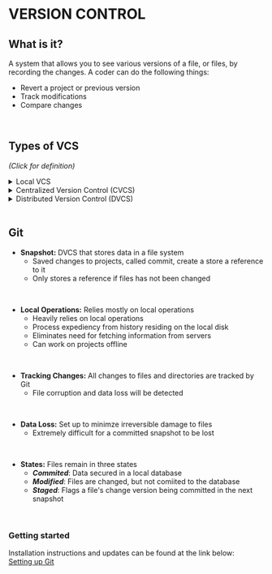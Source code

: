 # VERSION CONTROL


## What is it?

A system that allows you to see various versions of a file, or files, by recording the changes. A coder can do the following things:

- Revert a project or previous version
- Track modifications
- Compare changes

<br>

## Types of VCS

*(Click for definition)*

<details>
<summary>Local VCS</summary>
<p> 
A single database on a hard drive that stores file changes
- Local database 
</p>
</details>

<details>
<summary>Centralized Version Control (CVCS)</summary>
<p>
A single server that stores all file changes and versions

- Streamlines collaboration
- Eliminates need for local databases
- More administrative control 
</p>
</details>

<details>
<summary>Distributed Version Control (DVCS)</summary>
<p>
Multiple mirrored repositories

- Assists in various ways of collaborating
- Addresses vulnerability of a server as a single point of failure
- Can replace lost information through data backups
</p>
</details>

<br>

## Git


- **Snapshot:** DVCS that stores data in a file system
  - Saved changes to projects, called commit, create a store a reference to it
  - Only stores a reference if files has not been changed  
<br>

- **Local Operations:** Relies mostly on local operations
  - Heavily relies on local operations
  - Process expediency from history residing on the local disk
  - Eliminates need for fetching information from servers
  - Can work on projects offline  
<br>  

- **Tracking Changes:** All changes to files and directories are tracked by Git
  - File corruption and data loss will be detected  
<br>

- **Data Loss:** Set up to minimze irreversible damage to files
  - Extremely difficult for a committed snapshot to be lost  
<br>

- **States:** Files remain in three states
  - ***Commited***: Data secured in a local database
  - ***Modified***: Files are changed, but not comiited to the database
  - ***Staged***: Flags a file's change version being committed in the next snapshot  
<br>

### Getting started

Installation instructions and updates can be found at the link below:
<br>
[Setting up Git](https://blog.udemy.com/git-tutorial-a-comprehensive-guide/)
